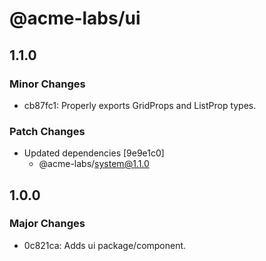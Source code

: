 # @acme-labs/ui

## 1.1.0

### Minor Changes

- cb87fc1: Properly exports GridProps and ListProp types.

### Patch Changes

- Updated dependencies [9e9e1c0]
  - @acme-labs/system@1.1.0

## 1.0.0

### Major Changes

- 0c821ca: Adds ui package/component.
